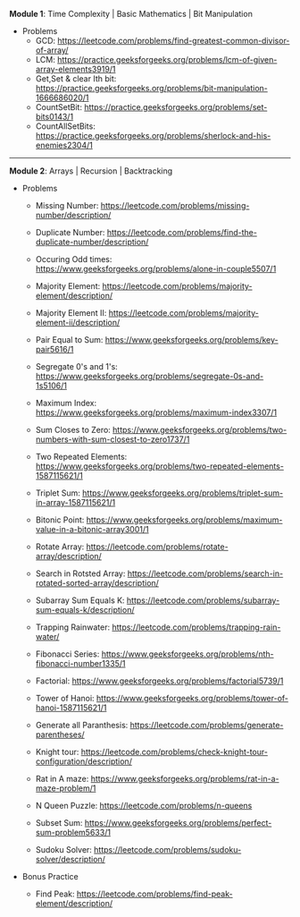 **Module 1**: Time Complexity | Basic Mathematics | Bit Manipulation

- Problems
    - GCD: https://leetcode.com/problems/find-greatest-common-divisor-of-array/
    - LCM: https://practice.geeksforgeeks.org/problems/lcm-of-given-array-elements3919/1
    - Get,Set & clear Ith bit: https://practice.geeksforgeeks.org/problems/bit-manipulation-1666686020/1
    - CountSetBit: https://practice.geeksforgeeks.org/problems/set-bits0143/1
    - CountAllSetBits: https://practice.geeksforgeeks.org/problems/sherlock-and-his-enemies2304/1



-----------------------------------------------------------------------------------------

**Module 2**: Arrays | Recursion | Backtracking

- Problems
     - Missing Number: https://leetcode.com/problems/missing-number/description/
     - Duplicate Number: https://leetcode.com/problems/find-the-duplicate-number/description/
     - Occuring Odd times: https://www.geeksforgeeks.org/problems/alone-in-couple5507/1
     - Majority Element: https://leetcode.com/problems/majority-element/description/
     - Majority Element II: https://leetcode.com/problems/majority-element-ii/description/
     - Pair Equal to Sum: https://www.geeksforgeeks.org/problems/key-pair5616/1
     - Segregate 0's and 1's: https://www.geeksforgeeks.org/problems/segregate-0s-and-1s5106/1
     - Maximum Index: https://www.geeksforgeeks.org/problems/maximum-index3307/1
     - Sum Closes to Zero: https://www.geeksforgeeks.org/problems/two-numbers-with-sum-closest-to-zero1737/1
     - Two Repeated Elements: https://www.geeksforgeeks.org/problems/two-repeated-elements-1587115621/1
     - Triplet Sum: https://www.geeksforgeeks.org/problems/triplet-sum-in-array-1587115621/1
     - Bitonic Point: https://www.geeksforgeeks.org/problems/maximum-value-in-a-bitonic-array3001/1
     - Rotate Array: https://leetcode.com/problems/rotate-array/description/
     - Search in Rotsted Array: https://leetcode.com/problems/search-in-rotated-sorted-array/description/
     - Subarray Sum Equals K: https://leetcode.com/problems/subarray-sum-equals-k/description/
     - Trapping Rainwater: https://leetcode.com/problems/trapping-rain-water/
 
     - Fibonacci Series: https://www.geeksforgeeks.org/problems/nth-fibonacci-number1335/1
     - Factorial: https://www.geeksforgeeks.org/problems/factorial5739/1
     - Tower of Hanoi: https://www.geeksforgeeks.org/problems/tower-of-hanoi-1587115621/1
     - Generate all Paranthesis: https://leetcode.com/problems/generate-parentheses/
     - Knight tour: https://leetcode.com/problems/check-knight-tour-configuration/description/
     - Rat in A maze: https://www.geeksforgeeks.org/problems/rat-in-a-maze-problem/1
     - N Queen Puzzle: https://leetcode.com/problems/n-queens
     - Subset Sum: https://www.geeksforgeeks.org/problems/perfect-sum-problem5633/1
     - Sudoku Solver: https://leetcode.com/problems/sudoku-solver/description/
 
- Bonus Practice
    - Find Peak: https://leetcode.com/problems/find-peak-element/description/



